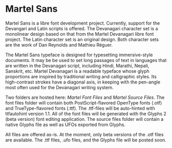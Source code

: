 Martel Sans
===========

Martel Sans is a libre font development project. Currently, support for the Devangari and Latin scripts is offered. The Devanagari character set is a monolinear design based on that from the Martel Devanagari libre font project. The Latin character set is an original design. Both character sets are the work of Dan Reynolds and Mathieu Réguer.

The Martel Sans typeface is designed for typesetting immersive-style documents. It may be be used to set long passages of text in languages that are written in the Devanagari script, including Hindi, Marathi, Nepali, Sanskrit, etc. Martel Devanagari is a readable typeface whose glyph proportions are inspired by traditional writing and calligraphic styles. Its high-contrast strokes have a diagonal axis, in keeping with the pen-angle most often used for the Devanagari writing system.

Two folders are hosted here: <em>Martel Font Files</em> and <em>Martel Source Files</em>. The font files folder will contain both PostScript-flavored OpenType fonts (.otf) and TrueType-flavored fonts (.ttf). The .ttf-files will be auto-hinted with ttfautohint version 1.1. All of the font files will be generated with the Glyphs 2 (beta version) font editing application. The source files folder will contain a native Glyphs file as well as UFOs exported from Glyphs.

All files are offered as-is. At the moment, only beta versions of the .otf files are available. The .ttf files, .ufo files, and the Glyphs file will be posted soon.